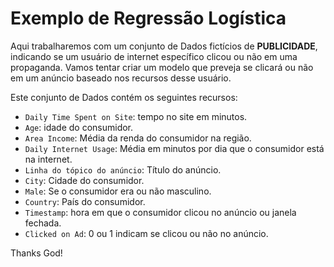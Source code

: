 # Exemplo de Regressão Logística

Aqui trabalharemos com um conjunto de Dados fictícios de **PUBLICIDADE**, indicando se um usuário de internet específico clicou ou não em uma 
propaganda. Vamos tentar criar um modelo que preveja se clicará ou não em um anúncio baseado nos recursos desse usuário.

Este conjunto de Dados contém os seguintes recursos:

* ``Daily Time Spent on Site``: tempo no site em minutos.
* ``Age``: idade do consumidor.
* ``Area Income``: Média da renda do consumidor na região.
* ``Daily Internet Usage``: Média em minutos por dia que o consumidor está na internet.
* ``Linha do tópico do anúncio``: Título do anúncio.
* ``City``: Cidade do consumidor.
* ``Male``: Se o consumidor era ou não masculino.
* ``Country``: País do consumidor.
* ``Timestamp``: hora em que o consumidor clicou no anúncio ou janela fechada.
* ``Clicked on Ad``: $0$ ou $1$ indicam se clicou ou não no anúncio.



Thanks God!
